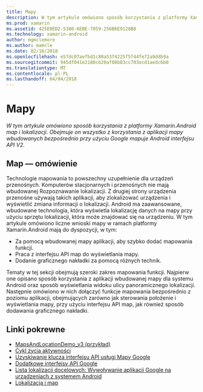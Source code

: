 ```yaml
---
title: Mapy
description: W tym artykule omówiono sposób korzystania z platformy Xamarin.Android map i lokalizacji. Obejmuje on wszystko z korzystania z aplikacji mapy wbudowanych bezpośrednio przy użyciu Google mapuje Android interfejsu API V2.
ms.prod: xamarin
ms.assetid: 425E0ED2-5380-6EBE-7059-256B6E9128B8
ms.technology: xamarin-android
author: mgmclemore
ms.author: mamcle
ms.date: 02/16/2018
ms.openlocfilehash: e57dc07aefbd1c80a53f4225f5f44fe72a9ddb9a
ms.sourcegitcommit: 945df041e2180cb20af08b83cc703ecd1aedc6b0
ms.translationtype: MT
ms.contentlocale: pl-PL
ms.lasthandoff: 04/04/2018
---
```

# <a name="maps"></a>Mapy

_W tym artykule omówiono sposób korzystania z platformy Xamarin.Android map i lokalizacji. Obejmuje on wszystko z korzystania z aplikacji mapy wbudowanych bezpośrednio przy użyciu Google mapuje Android interfejsu API V2._

## <a name="maps-overview"></a>Map — omówienie

Technologie mapowania to powszechny uzupełnienie dla urządzeń przenośnych. Komputerów stacjonarnych i przenośnych nie mają wbudowanej Rozpoznawanie lokalizacji. Z drugiej strony urządzenia przenośne używają takich aplikacji, aby zlokalizować urządzenia i wyświetlić zmiana informacji o lokalizacji. Android ma zaawansowane, wbudowane technologia, która wyświetla lokalizację danych na mapy przy użyciu sprzętu lokalizacji, która może znajdować się na urządzeniu. W tym artykule omówiono liczne wnioski mapy w ramach platformy Xamarin.Android mają do dyspozycji, w tym: 

-  Za pomocą wbudowanej mapy aplikacji, aby szybko dodać mapowania funkcji.
-  Praca z interfejsu API map do wyświetlania mapy.
-  Dodanie graficznego nakładki za pomocą różnych technik.

Tematy w tej sekcji obejmują szeroki zakres mapowania funkcji.
Najpierw one opisano sposób korzystania z aplikacji wbudowanej mapy dla systemu Android oraz sposób wyświetlania widoku ulicy panoramicznego lokalizacji. Następnie omówiono w nich dołączyć funkcje mapowania bezpośrednio z poziomu aplikacji, obejmujących zarówno jak sterowania położenie i wyświetlania mapy, przy użyciu interfejsu API map, jak również sposób dodawania graficznego nakładki.


## <a name="related-links"></a>Linki pokrewne

- [MapsAndLocationDemo_v3 (przykład)](https://developer.xamarin.com/samples/monodroid/MapsAndLocationDemo_v3/)
- [Cykl życia aktywności](~/android/app-fundamentals/activity-lifecycle/index.md)
- [Uzyskiwanie klucza interfejsu API usługi Mapy Google](~/android/platform/maps-and-location/maps/obtaining-a-google-maps-api-key.md)
- [Dodatkowe interfejsy API Google](http://code.google.com/android/add-ons/google-apis/reference/index.html?com/google/android/maps/package-summary.html)
- [Lista lokalizacji docelowych: Wywoływanie aplikacji Google na urządzeniach z systemem Android](http://developer.android.com/guide/appendix/g-app-intents.html)
- [Lokalizacja i map](http://developer.android.com/guide/topics/location/index.html)
